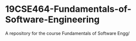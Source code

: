 # 19CSE464-Fundamentals-of-Software-Engineering
A repository for the course Fundamentals of Software Engg/

